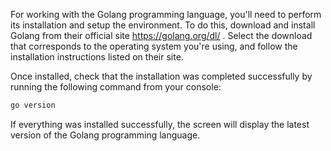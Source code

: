 
For working with the Golang programming language, you'll need to perform its installation and setup the environment. To do this, download and install Golang from their official site https://golang.org/dl/ . Select the download that corresponds to the operating system you're using, and follow the installation instructions listed on their site.

Once installed, check that the installation was completed successfully by running the following command from your console:

```bash
go version
```

If everything was installed successfully, the screen will display the latest version of the Golang programming language.


